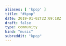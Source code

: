 ```yaml
---
aliases: [ 'kpop' ]
title: "#kpop"
date: 2019-01-02T22:09:18Z
draft: false
type: community
kind: "music"
subreddit: "kpop"
---
```

